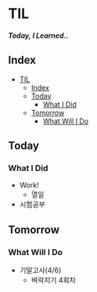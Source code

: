 # TIL
***Today, I Learned..***

## Index

<!-- @import "[TOC]" {cmd="toc" depthFrom=1 depthTo=6 orderedList=false} -->
<!-- code_chunk_output -->

- [TIL](#til)
  - [Index](#index)
  - [Today](#today)
    - [What I Did](#what-i-did)
  - [Tomorrow](#tomorrow)
    - [What Will I Do](#what-will-i-do)

<!-- /code_chunk_output -->


## Today
### What I Did
- Work!
  - 열일
- 시험공부

## Tomorrow
### What Will I Do
- 기말고사(4/6)
  - 벼락치기 4회차
